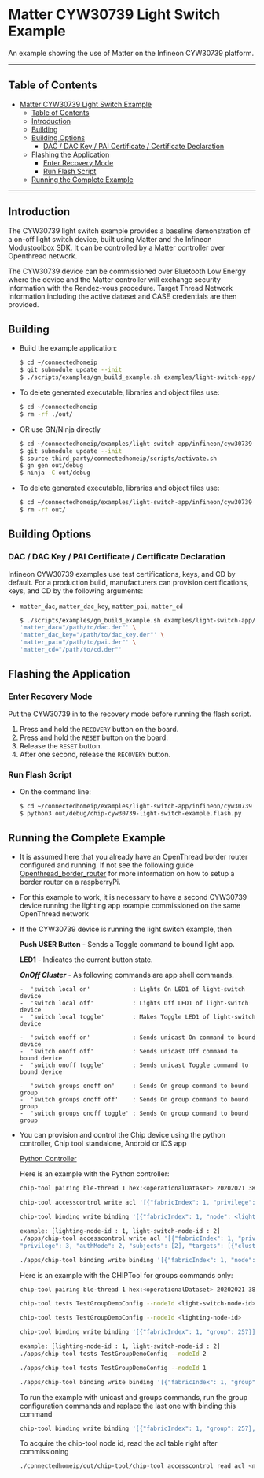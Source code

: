 # Matter CYW30739 Light Switch Example

An example showing the use of Matter on the Infineon CYW30739 platform.

---

## Table of Contents

-   [Matter CYW30739 Light Switch Example](#matter-cyw30739-light-switch-example)
    -   [Table of Contents](#table-of-contents)
    -   [Introduction](#introduction)
    -   [Building](#building)
    -   [Building Options](#building-options)
        -   [DAC / DAC Key / PAI Certificate / Certificate Declaration](#dac--dac-key--pai-certificate--certificate-declaration)
    -   [Flashing the Application](#flashing-the-application)
        -   [Enter Recovery Mode](#enter-recovery-mode)
        -   [Run Flash Script](#run-flash-script)
    -   [Running the Complete Example](#running-the-complete-example)

---

## Introduction

The CYW30739 light switch example provides a baseline demonstration of a on-off
light switch device, built using Matter and the Infineon Modustoolbox SDK. It
can be controlled by a Matter controller over Openthread network.

The CYW30739 device can be commissioned over Bluetooth Low Energy where the
device and the Matter controller will exchange security information with the
Rendez-vous procedure. Target Thread Network information including the active
dataset and CASE credentials are then provided.

## Building

-   Build the example application:

    ```bash
    $ cd ~/connectedhomeip
    $ git submodule update --init
    $ ./scripts/examples/gn_build_example.sh examples/light-switch-app/infineon/cyw30739 out/light-switch-app
    ```

-   To delete generated executable, libraries and object files use:

    ```bash
    $ cd ~/connectedhomeip
    $ rm -rf ./out/
    ```

-   OR use GN/Ninja directly

    ```bash
    $ cd ~/connectedhomeip/examples/light-switch-app/infineon/cyw30739
    $ git submodule update --init
    $ source third_party/connectedhomeip/scripts/activate.sh
    $ gn gen out/debug
    $ ninja -C out/debug
    ```

-   To delete generated executable, libraries and object files use:

    ```bash
    $ cd ~/connectedhomeip/examples/light-switch-app/infineon/cyw30739
    $ rm -rf out/
    ```

## Building Options

### DAC / DAC Key / PAI Certificate / Certificate Declaration

Infineon CYW30739 examples use test certifications, keys, and CD by default. For
a production build, manufacturers can provision certifications, keys, and CD by
the following arguments:

-   `matter_dac`, `matter_dac_key`, `matter_pai`, `matter_cd`

    ```bash
    $ ./scripts/examples/gn_build_example.sh examples/light-switch-app/infineon/cyw30739 out/light-switch-app \
    'matter_dac="/path/to/dac.der"' \
    'matter_dac_key="/path/to/dac_key.der"' \
    'matter_pai="/path/to/pai.der"' \
    'matter_cd="/path/to/cd.der"'
    ```

## Flashing the Application

### Enter Recovery Mode

Put the CYW30739 in to the recovery mode before running the flash script.

1. Press and hold the `RECOVERY` button on the board.
2. Press and hold the `RESET` button on the board.
3. Release the `RESET` button.
4. After one second, release the `RECOVERY` button.

### Run Flash Script

-   On the command line:

    ```bash
    $ cd ~/connectedhomeip/examples/light-switch-app/infineon/cyw30739
    $ python3 out/debug/chip-cyw30739-light-switch-example.flash.py
    ```

## Running the Complete Example

-   It is assumed here that you already have an OpenThread border router
    configured and running. If not see the following guide
    [Openthread_border_router](https://github.com/project-chip/connectedhomeip/blob/master/docs/guides/openthread_border_router_pi.md)
    for more information on how to setup a border router on a raspberryPi.

-   For this example to work, it is necessary to have a second CYW30739 device
    running the lighting app example commissioned on the same OpenThread network

-   If the CYW30739 device is running the light switch example, then

    **Push USER Button** - Sends a Toggle command to bound light app.

    **LED1** - Indicates the current button state.

    **_OnOff Cluster_** - As following commands are app shell commands.

        -  'switch local on'            : Lights On LED1 of light-switch device
        -  'switch local off'           : Lights Off LED1 of light-switch device
        -  'switch local toggle'        : Makes Toggle LED1 of light-switch device

        -  'switch onoff on'            : Sends unicast On command to bound device
        -  'switch onoff off'           : Sends unicast Off command to bound device
        -  'switch onoff toggle'        : Sends unicast Toggle command to bound device

        -  'switch groups onoff on'     : Sends On group command to bound group
        -  'switch groups onoff off'    : Sends On group command to bound group
        -  'switch groups onoff toggle' : Sends On group command to bound group

-   You can provision and control the Chip device using the python controller,
    Chip tool standalone, Android or iOS app

    [Python Controller](https://github.com/project-chip/connectedhomeip/blob/master/src/controller/python/README.md)

    Here is an example with the Python controller:

    ```bash
    chip-tool pairing ble-thread 1 hex:<operationalDataset> 20202021 3840

    chip-tool accesscontrol write acl '[{"fabricIndex": 1, "privilege": 5, "authMode": 2, "subjects": [<chip-tool-node-id>], "targets": null }{"fabricIndex": 1, "privilege": 3, "authMode": 2, "subjects": [<light-switch-node-id>], "targets": null }]' <lighting-node-id> 0

    chip-tool binding write binding '[{"fabricIndex": 1, "node": <lighting-node-id>, "endpoint": 1, "cluster":6}]' <light-switch-node-id> 1

    example: [lighting-node-id : 1, light-switch-node-id : 2]
    ./apps/chip-tool accesscontrol write acl '[{"fabricIndex": 1, "privilege": 5, "authMode": 2, "subjects": [112233], "targets": null}, {"fabricIndex": 1,
    "privilege": 3, "authMode": 2, "subjects": [2], "targets": [{"cluster": 6, "endpoint": 1, "deviceType": null}]}]' 1 0

    ./apps/chip-tool binding write binding '[{"fabricIndex": 1, "node": 1, "endpoint": 1, "cluster": 6}' 2 1
    ```

    Here is an example with the CHIPTool for groups commands only:

    ```bash
    chip-tool pairing ble-thread 1 hex:<operationalDataset> 20202021 3840

    chip-tool tests TestGroupDemoConfig --nodeId <light-switch-node-id>

    chip-tool tests TestGroupDemoConfig --nodeId <lighting-node-id>

    chip-tool binding write binding '[{"fabricIndex": 1, "group": 257}]' <light-switch-node-id> 1

    example: [lighting-node-id : 1, light-switch-node-id : 2]
    ./apps/chip-tool tests TestGroupDemoConfig --nodeId 2

    ./apps/chip-tool tests TestGroupDemoConfig --nodeId 1

    ./apps/chip-tool binding write binding '[{"fabricIndex": 1, "group": 257}]' 2 1
    ```

    To run the example with unicast and groups commands, run the group
    configuration commands and replace the last one with binding this command

    ```bash
    chip-tool binding write binding '[{"fabricIndex": 1, "group": 257},{"fabricIndex": 1, "node": <lighting-node-id>, "endpoint": 1, "cluster":6} ]' <light-switch-node-id> 1
    ```

    To acquire the chip-tool node id, read the acl table right after
    commissioning

    ```bash
    ./connectedhomeip/out/chip-tool/chip-tool accesscontrol read acl <nodeid> 0
    ```
